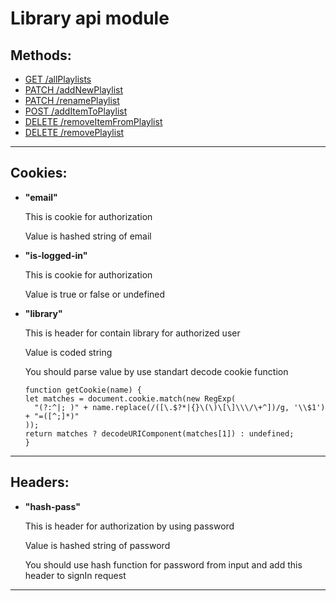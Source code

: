 # Library api module
## Methods:
 * [GET /allPlaylists](./libMethods/allPlaylists.md)
 * [PATCH /addNewPlaylist](./libMethods/addNewPlaylist.md)
 * [PATCH /renamePlaylist](./libMethods/renamePlaylist.md)
 * [POST /addItemToPlaylist](./libMethods/addItemToPlaylist.md)
 * [DELETE /removeItemFromPlaylist](./libMethods/removeItemFromPlaylist.md)
 * [DELETE /removePlaylist](./libMethods/removePlaylist.md)
***
## Cookies:

* **"email"**

  This is cookie for authorization

  Value is hashed string of email
* **"is-logged-in"**

  This is cookie for authorization

  Value is true or false or undefined
* **"library"**

  This is header for contain library for authorized user

  Value is coded string

  You should parse value by use standart decode cookie function
  ```
  function getCookie(name) {
  let matches = document.cookie.match(new RegExp(
    "(?:^|; )" + name.replace(/([\.$?*|{}\(\)\[\]\\\/\+^])/g, '\\$1') + "=([^;]*)"
  ));
  return matches ? decodeURIComponent(matches[1]) : undefined;
  }
***
## Headers:
* **"hash-pass"**

  This is header for authorization by using password

  Value is hashed string of password 

  You should use hash function for password from input and add this header to signIn request 
***